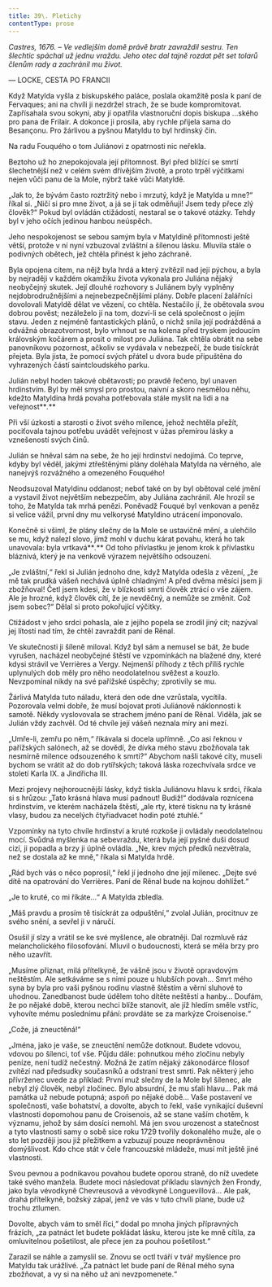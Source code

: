```yaml
---
title: 39\. Pletichy
contentType: prose
---
```


_Castres, 1676. – Ve vedlejším domě právě bratr zavraždil sestru. Ten šlechtic spáchal už jednu vraždu. Jeho otec dal tajně rozdat pět set tolarů členům rady a zachránil mu život._

— LOCKE, CESTA PO FRANCII

Když Matylda vyšla z biskupského paláce, poslala okamžitě posla k paní de Fervaques; ani na chvíli ji nezdržel strach, že se bude kompromitovat. Zapřísahala svou sokyni, aby jí opatřila vlastnoruční dopis biskupa …ského pro pana de Frilair. A dokonce ji prosila, aby rychle přijela sama do Besançonu. Pro žárlivou a pyšnou Matyldu to byl hrdinský čin.

Na radu Fouquého o tom Juliánovi z opatrnosti nic neřekla.

Beztoho už ho znepokojovala její přítomnost. Byl před blížící se smrtí šlechetnější než v celém svém dřívějším životě, a proto trpěl výčitkami nejen vůči panu de la Mole, nýbrž také vůči Matyldě.

„Jak to, že bývám často roztržitý nebo i mrzutý, když je Matylda u mne?“ říkal si. „Ničí si pro mne život, a já se jí tak odměňuji! Jsem tedy přece zlý člověk?“ Pokud byl ovládán ctižádostí, nestaral se o takové otázky. Tehdy byl v jeho očích jedinou hanbou neúspěch.

Jeho nespokojenost se sebou samým byla v Matyldině přítomnosti ještě větší, protože v ní nyní vzbuzoval zvláštní a šílenou lásku. Mluvila stále o podivných obětech, jež chtěla přinést k jeho záchraně.

Byla opojena citem, na nějž byla hrdá a který zvítězil nad její pýchou, a byla by nejraději v každém okamžiku života vykonala pro Juliána nějaký neobyčejný skutek. Její dlouhé rozhovory s Juliánem byly vyplněny nejdobrodružnějšími a nejnebezpečnějšími plány. Dobře placení žalářníci dovolovali Matyldě dělat ve vězení, co chtěla. Nestačilo jí, že obětovala svou dobrou pověst; nezáleželo jí na tom, dozví-li se celá společnost o jejím stavu. Jeden z nejméně fantastických plánů, o nichž snila její podrážděná a odvážná obrazotvornost, bylo vrhnout se na kolena před tryskem jedoucím královským kočárem a prosit o milost pro Juliána. Tak chtěla obrátit na sebe panovníkovu pozornost, ačkoliv se vydávala v nebezpečí, že bude tisíckrát přejeta. Byla jista, že pomocí svých přátel u dvora bude připuštěna do vyhrazených částí saintcloudského parku.

Julián nebyl hoden takové obětavosti; po pravdě řečeno, byl unaven hrdinstvím. Byl by měl smysl pro prostou, naivní a skoro nesmělou něhu, kdežto Matyldina hrdá povaha potřebovala stále myslit na lidi a na veřejnost**_._**

Při vší úzkosti a starosti o život svého milence, jehož nechtěla přežít, pociťovala tajnou potřebu uvádět veřejnost v úžas přemírou lásky a vznešeností svých činů.

Julián se hněval sám na sebe, že ho její hrdinství nedojímá. Co teprve, kdyby byl věděl, jakými ztřeštěnými plány doléhala Matylda na věrného, ale nanejvýš rozvážného a omezeného Fouquého!

Neodsuzoval Matyldinu oddanost; neboť také on by byl obětoval celé jmění a vystavil život největším nebezpečím, aby Juliána zachránil. Ale hrozil se toho, že Matylda tak mrhá penězi. Poněvadž Fouqué byl venkovan a peněz si velice vážil, první dny mu velkorysé Matyldino utrácení imponovalo.

Konečně si všiml, že plány slečny de la Mole se ustavičně mění, a ulehčilo se mu, když nalezl slovo, jímž mohl v duchu kárat povahu, která ho tak unavovala: byla vrtkavá**_._** Od toho přívlastku je jenom krok k přívlastku bláznivá, který je na venkově výrazem největšího odsouzení.

„Je zvláštní,“ řekl si Julián jednoho dne, když Matylda odešla z vězení, „že mě tak prudká vášeň nechává úplně chladným! A před dvěma měsíci jsem ji zbožňoval! Četl jsem kdesi, že v blízkosti smrti člověk ztrácí o vše zájem. Ale je hrozné, když člověk cítí, že je nevděčný, a nemůže se změnit. Což jsem sobec?“ Dělal si proto pokořující výčitky.

Ctižádost v jeho srdci pohasla, ale z jejího popela se zrodil jiný cit; nazýval jej lítostí nad tím, že chtěl zavraždit paní de Rênal.

Ve skutečnosti ji šíleně miloval. Když byl sám a nemusel se bát, že bude vyrušen, nacházel neobyčejné štěstí ve vzpomínkách na blažené dny, které kdysi strávil ve Verrières a Vergy. Nejmenší příhody z těch příliš rychle uplynulých dob měly pro něho neodolatelnou svěžest a kouzlo. Nevzpomínal nikdy na své pařížské úspěchy; zprotivily se mu.

Žárlivá Matylda tuto náladu, která den ode dne vzrůstala, vycítila. Pozorovala velmi dobře, že musí bojovat proti Juliánově náklonnosti k samotě. Někdy vyslovovala se strachem jméno paní de Rênal. Viděla, jak se Julián vždy zachvěl. Od té chvíle její vášeň neznala míry ani mezí.

„Umře-li, zemřu po něm,“ říkávala si docela upřímně. „Co asi řeknou v pařížských salónech, až se dovědí, že dívka mého stavu zbožňovala tak nesmírně milence odsouzeného k smrti?“ Abychom našli takové city, museli bychom se vrátit až do dob rytířských; taková láska rozechvívala srdce ve století Karla IX. a Jindřicha III.

Mezi projevy nejhoroucnější lásky, když tiskla Juliánovu hlavu k srdci, říkala si s hrůzou: „Tato krásná hlava musí padnout! Budiž!“ dodávala roznícena hrdinstvím, ve kterém nacházela štěstí, „ale rty, které tisknu na ty krásné vlasy, budou za necelých čtyřiadvacet hodin poté ztuhlé.“

Vzpomínky na tyto chvíle hrdinství a kruté rozkoše ji ovládaly neodolatelnou mocí. Svůdná myšlenka na sebevraždu, která byla její pyšné duši dosud cizí, ji popadla a brzy ji úplně ovládla. „Ne, krev mých předků nezvětrala, než se dostala až ke mně,“ říkala si Matylda hrdě.

„Rád bych vás o něco poprosil,“ řekl jí jednoho dne její milenec. „Dejte své dítě na opatrování do Verrières. Paní de Rênal bude na kojnou dohlížet.“

„Je to kruté, co mi říkáte…“ A Matylda zbledla.

„Máš pravdu a prosím tě tisíckrát za odpuštění,“ zvolal Julián, procitnuv ze svého snění, a sevřel ji v náručí.

Osušil jí slzy a vrátil se ke své myšlence, ale obratněji. Dal rozmluvě ráz melancholického filosofování. Mluvil o budoucnosti, která se měla brzy pro něho uzavřít.

„Musíme přiznat, milá přítelkyně, že vášně jsou v životě opravdovým neštěstím. Ale setkáváme se s nimi pouze u hlubších povah… Smrt mého syna by byla pro vaši pyšnou rodinu vlastně štěstím a věrní sluhové to uhodnou. Zanedbanost bude údělem toho dítěte neštěstí a hanby… Doufám, že po nějaké době, kterou nechci blíže stanovit, ale jíž hledím směle vstříc, vyhovíte mému poslednímu přání: provdáte se za markýze Croisenoise.“

„Cože, já zneuctěná!“

„Jména, jako je vaše, se zneuctění nemůže dotknout. Budete vdovou, vdovou po šílenci, toť vše. Půjdu dále: pohnutkou mého zločinu nebyly peníze, není tudíž nečestný. Možná že zatím nějaký zákonodárce filosof zvítězí nad předsudky současníků a odstraní trest smrti. Pak některý jeho přívrženec uvede za příklad: První muž slečny de la Mole byl šílenec, ale nebyl zlý člověk, nebyl zločinec. Bylo absurdní, že mu sťali hlavu… Pak má památka už nebude potupná; aspoň po nějaké době… Vaše postavení ve společnosti, vaše bohatství, a dovolte, abych to řekl, vaše vynikající duševní vlastnosti dopomohou panu de Croisenois, až se stane vaším chotěm, k významu, jehož by sám dosíci nemohl. Má jen svou urozenost a statečnost a tyto vlastnosti samy o sobě sice roku 1729 tvořily dokonalého muže, ale o sto let později jsou již přežitkem a vzbuzují pouze neoprávněnou domýšlivost. Kdo chce stát v čele francouzské mládeže, musí mít ještě jiné vlastnosti.

Svou pevnou a podnikavou povahou budete oporou straně, do níž uvedete také svého manžela. Budete moci následovat příkladu slavných žen Frondy, jako byla vévodkyně Chevreusová a vévodkyně Longuevillová… Ale pak, drahá přítelkyně, božský zápal, jenž ve vás v tuto chvíli plane, bude už trochu ztlumen.

Dovolte, abych vám to směl říci,“ dodal po mnoha jiných přípravných frázích, „za patnáct let budete pokládat lásku, kterou jste ke mně cítila, za omluvitelnou pošetilost, ale přece jen za pouhou pošetilost.“

Zarazil se náhle a zamyslil se. Znovu se octl tváří v tvář myšlence pro Matyldu tak urážlivé. „Za patnáct let bude paní de Rênal mého syna zbožňovat, a vy si na něho už ani nevzpomenete.“
